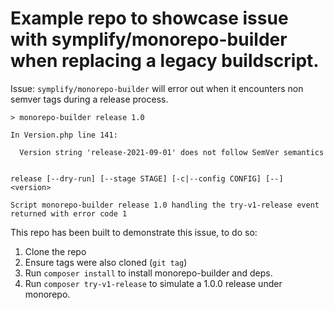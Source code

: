 # Example repo to showcase issue with symplify/monorepo-builder when replacing a legacy buildscript.

Issue: `symplify/monorepo-builder` will error out when it encounters non semver tags during a release process.

```
> monorepo-builder release 1.0

In Version.php line 141:

  Version string 'release-2021-09-01' does not follow SemVer semantics


release [--dry-run] [--stage STAGE] [-c|--config CONFIG] [--] <version>

Script monorepo-builder release 1.0 handling the try-v1-release event returned with error code 1
```

This repo has been built to demonstrate this issue, to do so:

1. Clone the repo
2. Ensure tags were also cloned (`git tag`)
3. Run `composer install` to install monorepo-builder and deps.
4. Run `composer try-v1-release` to simulate a 1.0.0 release under monorepo.